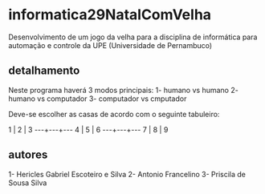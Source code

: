 # informatica29NatalComVelha

Desenvolvimento de um jogo da velha para a disciplina de informática para automação e controle da UPE (Universidade de Pernambuco)

## detalhamento

Neste programa haverá 3 modos principais: 
1- humano vs humano
2- humano vs computador
3- computador vs cmputador

Deve-se escolher as casas de acordo com o seguinte tabuleiro:

  1 | 2 | 3
 ---+---+---
  4 | 5 | 6
 ---+---+---
  7 | 8 | 9

## autores

1- Hericles Gabriel Escoteiro e Silva
2- Antonio Francelino
3- Priscila de Sousa Silva
